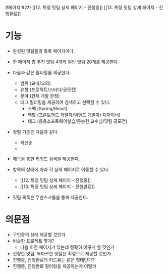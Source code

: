 #페이지 #2차 
[[12. 특정 밋팀 상세 페이지 - 진행중]]
[[13. 특정 밋팀 상세 페이지 - 진행완료]]

# 기능
- 완성된 밋팀들의 목록 페이지이다.
- 한 페이지 총 추천 밋팀 4개와 일반 밋팀 20개를 제공한다.
- 다음과 같은 필터링을 제공한다.
	- 범위 (교내/교외)
	- 유형 (프로젝트/스터디/공모전)
	- 분야 (현재 개발 한정)
	- 태그 필터링을 제공하여 검색하고 선택할 수 있다.
		- 스펙 (Spring/React)
		- 역할 (프론트엔드 개발자/벡엔드 개발자/ 디자이너)
		- 태그 (응용소프트웨어실습/문승현 교수님/밋팀 공모전)
- 정렬 기준은 다음과 같다.
	- 최신순
	- 
- 제목을 통한 키워드 검색을 제공한다.

- 항목의 상태에 따라 각 상세 페이지로 이동할 수 있다.
	- [[12. 특정 밋팀 상세 페이지 - 진행중]]
	- [[13. 특정 밋팀 상세 페이지 - 진행완료]]
- 밋팀 목록은 무한스크롤을 통해 제공한다.


# 의문점
- 구인중의 상태 제공할 것인가
- 비슷한 프로젝트 몇개?
	- 다음 이전 페이지가 있는데 정확히 어떻게 할 것인가
- 신청한 밋팀, 북마크한 밋팀은 확정으로 제공할 것인가
- 진행중, 진행완료의 카드뷰는 같은 형태인가?
- 진행중, 진행완료 필터링을 제공하는게 어떨까